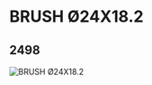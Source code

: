 # BRUSH Ø24X18.2
## 2498
![BRUSH Ø24X18.2](https://lc-www-live-s.legocdn.com/media/bricks/5/2/4496119.jpg)